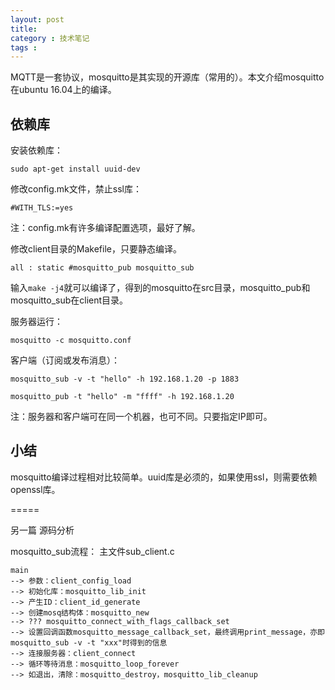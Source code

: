 ```yaml
---
layout: post
title: 
category : 技术笔记
tags : 
---
```

MQTT是一套协议，mosquitto是其实现的开源库（常用的）。本文介绍mosquitto在ubuntu 16.04上的编译。
<!-- more -->

## 依赖库

安装依赖库：
```
sudo apt-get install uuid-dev
```
修改config.mk文件，禁止ssl库：
```
#WITH_TLS:=yes
```
注：config.mk有许多编译配置选项，最好了解。

修改client目录的Makefile，只要静态编译。
```
all : static #mosquitto_pub mosquitto_sub
```
输入`make -j4`就可以编译了，得到的mosquitto在src目录，mosquitto_pub和mosquitto_sub在client目录。

服务器运行：
```
mosquitto -c mosquitto.conf 
```
客户端（订阅或发布消息）：
```
mosquitto_sub -v -t "hello" -h 192.168.1.20 -p 1883

mosquitto_pub -t "hello" -m "ffff" -h 192.168.1.20
```
注：服务器和客户端可在同一个机器，也可不同。只要指定IP即可。

## 小结
mosquitto编译过程相对比较简单。uuid库是必须的，如果使用ssl，则需要依赖openssl库。

=====

另一篇 源码分析

mosquitto_sub流程：
主文件sub_client.c
```
main
--> 参数：client_config_load
--> 初始化库：mosquitto_lib_init
--> 产生ID：client_id_generate
--> 创建mosq结构体：mosquitto_new
--> ??? mosquitto_connect_with_flags_callback_set
--> 设置回调函数mosquitto_message_callback_set，最终调用print_message，亦即mosquitto_sub -v -t "xxx"时得到的信息
--> 连接服务器：client_connect
--> 循环等待消息：mosquitto_loop_forever
--> 如退出，清除：mosquitto_destroy，mosquitto_lib_cleanup
```
